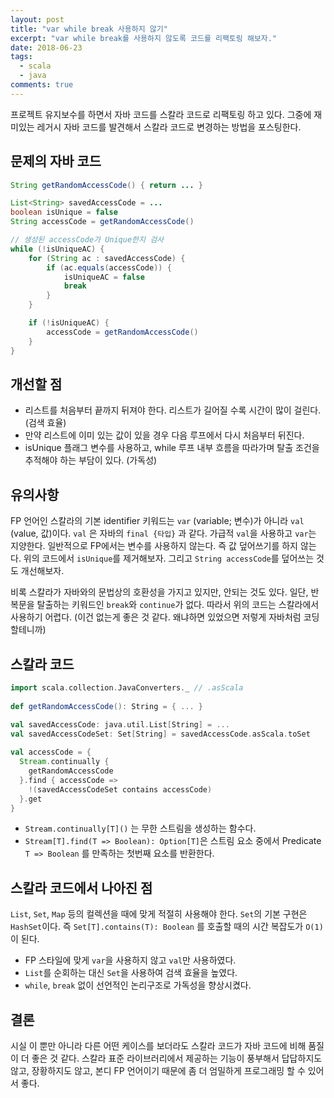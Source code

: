 ```yaml
---
layout: post
title: "var while break 사용하지 않기"
excerpt: "var while break를 사용하지 않도록 코드를 리팩토링 해보자."
date: 2018-06-23
tags:
  - scala
  - java
comments: true
---
```


프로젝트 유지보수를 하면서 자바 코드를 스칼라 코드로 리팩토링 하고 있다. 그중에 재미있는 레거시 자바 코드를 발견해서 스칼라 코드로 변경하는 방법을 포스팅한다.

## 문제의 자바 코드

```java
String getRandomAccessCode() { return ... }

List<String> savedAccessCode = ...
boolean isUnique = false
String accessCode = getRandomAccessCode()

// 생성된 accessCode가 Unique한지 검사
while (!isUniqueAC) {
    for (String ac : savedAccessCode) {
        if (ac.equals(accessCode)) {
            isUniqueAC = false
            break
        }
    }

    if (!isUniqueAC) {
        accessCode = getRandomAccessCode()
    }
}
```

## 개선할 점

- 리스트를 처음부터 끝까지 뒤져야 한다. 리스트가 길어질 수록 시간이 많이 걸린다. (검색 효율)
- 만약 리스트에 이미 있는 값이 있을 경우 다음 루프에서 다시 처음부터 뒤진다.
- isUnique 플래그 변수를 사용하고, while 루프 내부 흐름을 따라가며 탈출 조건을 추적해야 하는 부담이 있다. (가독성)

## 유의사항

FP 언어인 스칼라의 기본 identifier 키워드는 `var` (variable; 변수)가 아니라 `val` (value, 값)이다. `val` 은 자바의 `final {타입}` 과 같다. 가급적 `val`을 사용하고 `var`는 지양한다. 일반적으로 FP에서는 변수를 사용하지 않는다. 즉 값 덮어쓰기를 하지 않는다. 위의 코드에서 `isUnique`를 제거해보자. 그리고 `String accessCode`를 덮어쓰는 것도 개선해보자.

비록 스칼라가 자바와의 문법상의 호환성을 가지고 있지만, 안되는 것도 있다. 일단, 반복문을 탈출하는 키워드인 `break`와 `continue`가 없다. 따라서 위의 코드는 스칼라에서 사용하기 어렵다. (이건 없는게 좋은 것 같다. 왜냐하면 있었으면 저렇게 자바처럼 코딩할테니까)

## 스칼라 코드

```scala
import scala.collection.JavaConverters._ // .asScala
  
def getRandomAccessCode(): String = { ... }

val savedAccessCode: java.util.List[String] = ...
val savedAccessCodeSet: Set[String] = savedAccessCode.asScala.toSet
  
val accessCode = {
  Stream.continually {
    getRandomAccessCode
  }.find { accessCode =>
    !(savedAccessCodeSet contains accessCode)
  }.get
}
```

- `Stream.continually[T]()` 는 무한 스트림을 생성하는 함수다.
- `Stream[T].find(T => Boolean): Option[T]`은 스트림 요소 중에서 Predicate `T => Boolean` 를 만족하는 첫번째 요소를 반환한다.

## 스칼라 코드에서 나아진 점

`List`, `Set`, `Map` 등의 컬렉션을 때에 맞게 적절히 사용해야 한다. `Set`의 기본 구현은 `HashSet`이다. 즉 `Set[T].contains(T): Boolean` 를 호출할 때의 시간 복잡도가 `O(1)`이 된다.

- FP 스타일에 맞게 `var`을 사용하지 않고 `val`만 사용하였다.
- `List`를 순회하는 대신 `Set`을 사용하여 검색 효율을 높였다.
- `while`, `break` 없이 선언적인 논리구조로 가독성을 향상시켰다.

## 결론

시실 이 뿐만 아니라 다른 어떤 케이스를 보더라도 스칼라 코드가 자바 코드에 비해 품질이 더 좋은 것 같다. 스칼라 표준 라이브러리에서 제공하는 기능이 풍부해서 답답하지도 않고, 장황하지도 않고, 본디 FP 언어이기 때문에 좀 더 엄밀하게 프로그래밍 할 수 있어서 좋다.
